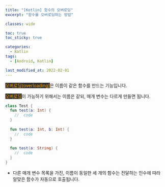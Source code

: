 ```yaml
---
title: "[Kotlin] 함수의 오버로딩"
excerpt: "함수를 오버로딩하는 방법"

classes: wide

toc: true
toc_sticky: true

categories:
  - Kotlin
tags:
  - [Android, Kotlin]

last_modified_at: 2022-02-01
---
```


<mark style="background-color: #2e2e2e; color: orange;">오버로딩(overloading)</mark>은 이름이 같은 함수를 만드는 기능입니다.

<mark style="background-color: #2e2e2e; color: orange;">오버로딩</mark>이 가능하기 위해서는 이름은 같되, 매개 변수는 다르게 만들면 됩니다.

```kotlin
class Test {
  fun test(a: Int) {
    //  code
  }
  
  fun test(a: Int, b: Int) {
    //  code
  }
  
  fun test(a: String) {
    //  code 
  }
}
```

* 다른 매개 변수 목록을 가진, 이름이 동일한 세 개의 함수는 전달하는 인수에 따라 알맞은 함수가 자동으로 호출됩니다.